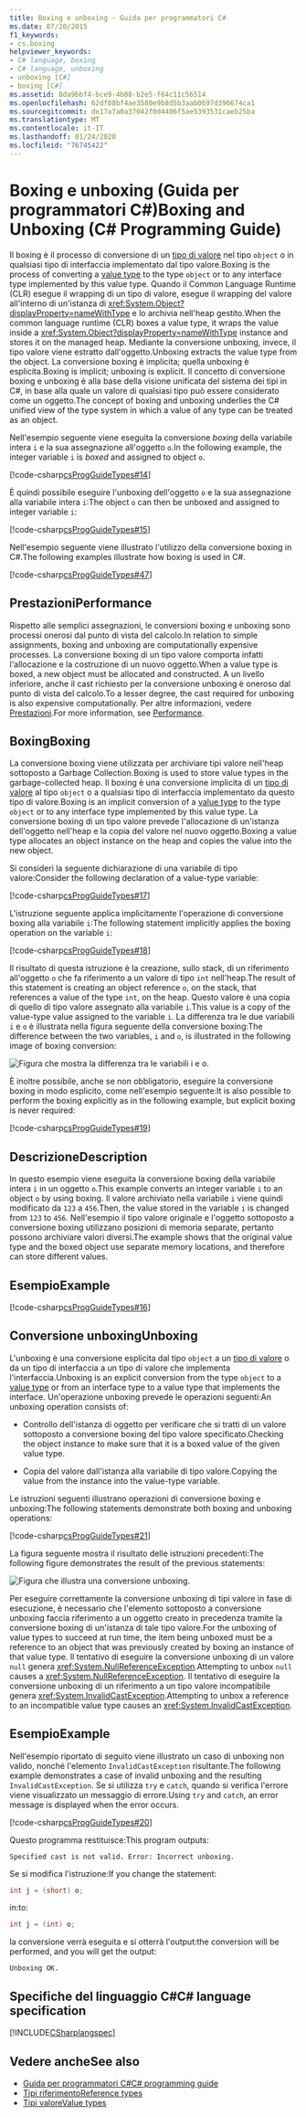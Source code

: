 ```yaml
---
title: Boxing e unboxing - Guida per programmatori C#
ms.date: 07/20/2015
f1_keywords:
- cs.boxing
helpviewer_keywords:
- C# language, boxing
- C# language, unboxing
- unboxing [C#]
- boxing [C#]
ms.assetid: 8da9bbf4-bce9-4b08-b2e5-f64c11c56514
ms.openlocfilehash: 62df08bf4ae3580e9b8d5b3aab0697d396674ca1
ms.sourcegitcommit: de17a7a0a37042f0d4406f5ae5393531caeb25ba
ms.translationtype: MT
ms.contentlocale: it-IT
ms.lasthandoff: 01/24/2020
ms.locfileid: "76745422"
---
```

# <a name="boxing-and-unboxing-c-programming-guide"></a><span data-ttu-id="6e59f-102">Boxing e unboxing (Guida per programmatori C#)</span><span class="sxs-lookup"><span data-stu-id="6e59f-102">Boxing and Unboxing (C# Programming Guide)</span></span>

<span data-ttu-id="6e59f-103">Il boxing è il processo di conversione di un [tipo di valore](../../language-reference/builtin-types/value-types.md) nel tipo `object` o in qualsiasi tipo di interfaccia implementato dal tipo valore.</span><span class="sxs-lookup"><span data-stu-id="6e59f-103">Boxing is the process of converting a [value type](../../language-reference/builtin-types/value-types.md) to the type `object` or to any interface type implemented by this value type.</span></span> <span data-ttu-id="6e59f-104">Quando il Common Language Runtime (CLR) esegue il wrapping di un tipo di valore, esegue il wrapping del valore all'interno di un'istanza di <xref:System.Object?displayProperty=nameWithType> e lo archivia nell'heap gestito.</span><span class="sxs-lookup"><span data-stu-id="6e59f-104">When the common language runtime (CLR) boxes a value type, it wraps the value inside a <xref:System.Object?displayProperty=nameWithType> instance and stores it on the managed heap.</span></span> <span data-ttu-id="6e59f-105">Mediante la conversione unboxing, invece, il tipo valore viene estratto dall'oggetto.</span><span class="sxs-lookup"><span data-stu-id="6e59f-105">Unboxing extracts the value type from the object.</span></span> <span data-ttu-id="6e59f-106">La conversione boxing è implicita; quella unboxing è esplicita.</span><span class="sxs-lookup"><span data-stu-id="6e59f-106">Boxing is implicit; unboxing is explicit.</span></span> <span data-ttu-id="6e59f-107">Il concetto di conversione boxing e unboxing è alla base della visione unificata del sistema dei tipi in C#, in base alla quale un valore di qualsiasi tipo può essere considerato come un oggetto.</span><span class="sxs-lookup"><span data-stu-id="6e59f-107">The concept of boxing and unboxing underlies the C# unified view of the type system in which a value of any type can be treated as an object.</span></span>

<span data-ttu-id="6e59f-108">Nell'esempio seguente viene eseguita la conversione *boxing* della variabile intera `i` e la sua assegnazione all'oggetto `o`.</span><span class="sxs-lookup"><span data-stu-id="6e59f-108">In the following example, the integer variable `i` is *boxed* and assigned to object `o`.</span></span>

[!code-csharp[csProgGuideTypes#14](~/samples/snippets/csharp/VS_Snippets_VBCSharp/CsProgGuideTypes/CS/Class1.cs#14)]

<span data-ttu-id="6e59f-109">È quindi possibile eseguire l'unboxing dell'oggetto `o` e la sua assegnazione alla variabile intera `i`:</span><span class="sxs-lookup"><span data-stu-id="6e59f-109">The object `o` can then be unboxed and assigned to integer variable `i`:</span></span>

[!code-csharp[csProgGuideTypes#15](~/samples/snippets/csharp/VS_Snippets_VBCSharp/CsProgGuideTypes/CS/Class1.cs#15)]

<span data-ttu-id="6e59f-110">Nell'esempio seguente viene illustrato l'utilizzo della conversione boxing in C#.</span><span class="sxs-lookup"><span data-stu-id="6e59f-110">The following examples illustrate how boxing is used in C#.</span></span>

[!code-csharp[csProgGuideTypes#47](~/samples/snippets/csharp/VS_Snippets_VBCSharp/CsProgGuideTypes/CS/Class1.cs#47)]

## <a name="performance"></a><span data-ttu-id="6e59f-111">Prestazioni</span><span class="sxs-lookup"><span data-stu-id="6e59f-111">Performance</span></span>

<span data-ttu-id="6e59f-112">Rispetto alle semplici assegnazioni, le conversioni boxing e unboxing sono processi onerosi dal punto di vista del calcolo.</span><span class="sxs-lookup"><span data-stu-id="6e59f-112">In relation to simple assignments, boxing and unboxing are computationally expensive processes.</span></span> <span data-ttu-id="6e59f-113">La conversione boxing di un tipo valore comporta infatti l'allocazione e la costruzione di un nuovo oggetto.</span><span class="sxs-lookup"><span data-stu-id="6e59f-113">When a value type is boxed, a new object must be allocated and constructed.</span></span> <span data-ttu-id="6e59f-114">A un livello inferiore, anche il cast richiesto per la conversione unboxing è oneroso dal punto di vista del calcolo.</span><span class="sxs-lookup"><span data-stu-id="6e59f-114">To a lesser degree, the cast required for unboxing is also expensive computationally.</span></span> <span data-ttu-id="6e59f-115">Per altre informazioni, vedere [Prestazioni](../../../framework/performance/performance-tips.md).</span><span class="sxs-lookup"><span data-stu-id="6e59f-115">For more information, see [Performance](../../../framework/performance/performance-tips.md).</span></span>

## <a name="boxing"></a><span data-ttu-id="6e59f-116">Boxing</span><span class="sxs-lookup"><span data-stu-id="6e59f-116">Boxing</span></span>

<span data-ttu-id="6e59f-117">La conversione boxing viene utilizzata per archiviare tipi valore nell'heap sottoposto a Garbage Collection.</span><span class="sxs-lookup"><span data-stu-id="6e59f-117">Boxing is used to store value types in the garbage-collected heap.</span></span> <span data-ttu-id="6e59f-118">Il boxing è una conversione implicita di un [tipo di valore](../../language-reference/builtin-types/value-types.md) al tipo `object` o a qualsiasi tipo di interfaccia implementato da questo tipo di valore.</span><span class="sxs-lookup"><span data-stu-id="6e59f-118">Boxing is an implicit conversion of a [value type](../../language-reference/builtin-types/value-types.md) to the type `object` or to any interface type implemented by this value type.</span></span> <span data-ttu-id="6e59f-119">La conversione boxing di un tipo valore prevede l'allocazione di un'istanza dell'oggetto nell'heap e la copia del valore nel nuovo oggetto.</span><span class="sxs-lookup"><span data-stu-id="6e59f-119">Boxing a value type allocates an object instance on the heap and copies the value into the new object.</span></span>

<span data-ttu-id="6e59f-120">Si consideri la seguente dichiarazione di una variabile di tipo valore:</span><span class="sxs-lookup"><span data-stu-id="6e59f-120">Consider the following declaration of a value-type variable:</span></span>

[!code-csharp[csProgGuideTypes#17](~/samples/snippets/csharp/VS_Snippets_VBCSharp/CsProgGuideTypes/CS/Class1.cs#17)]

<span data-ttu-id="6e59f-121">L'istruzione seguente applica implicitamente l'operazione di conversione boxing alla variabile `i`:</span><span class="sxs-lookup"><span data-stu-id="6e59f-121">The following statement implicitly applies the boxing operation on the variable `i`:</span></span>

[!code-csharp[csProgGuideTypes#18](~/samples/snippets/csharp/VS_Snippets_VBCSharp/CsProgGuideTypes/CS/Class1.cs#18)]

<span data-ttu-id="6e59f-122">Il risultato di questa istruzione è la creazione, sullo stack, di un riferimento all'oggetto `o` che fa riferimento a un valore di tipo `int` nell'heap.</span><span class="sxs-lookup"><span data-stu-id="6e59f-122">The result of this statement is creating an object reference `o`, on the stack, that references a value of the type `int`, on the heap.</span></span> <span data-ttu-id="6e59f-123">Questo valore è una copia di quello di tipo valore assegnato alla variabile `i`.</span><span class="sxs-lookup"><span data-stu-id="6e59f-123">This value is a copy of the value-type value assigned to the variable `i`.</span></span> <span data-ttu-id="6e59f-124">La differenza tra le due variabili `i` e `o` è illustrata nella figura seguente della conversione boxing:</span><span class="sxs-lookup"><span data-stu-id="6e59f-124">The difference between the two variables, `i` and `o`, is illustrated in the following image of boxing conversion:</span></span>

![Figura che mostra la differenza tra le variabili i e o.](./media/boxing-and-unboxing/boxing-operation-i-o-variables.gif)

<span data-ttu-id="6e59f-126">È inoltre possibile, anche se non obbligatorio, eseguire la conversione boxing in modo esplicito, come nell'esempio seguente:</span><span class="sxs-lookup"><span data-stu-id="6e59f-126">It is also possible to perform the boxing explicitly as in the following example, but explicit boxing is never required:</span></span>

[!code-csharp[csProgGuideTypes#19](~/samples/snippets/csharp/VS_Snippets_VBCSharp/CsProgGuideTypes/CS/Class1.cs#19)]

## <a name="description"></a><span data-ttu-id="6e59f-127">Descrizione</span><span class="sxs-lookup"><span data-stu-id="6e59f-127">Description</span></span>

<span data-ttu-id="6e59f-128">In questo esempio viene eseguita la conversione boxing della variabile intera `i` in un oggetto `o`.</span><span class="sxs-lookup"><span data-stu-id="6e59f-128">This example converts an integer variable `i` to an object `o` by using boxing.</span></span> <span data-ttu-id="6e59f-129">Il valore archiviato nella variabile `i` viene quindi modificato da `123` a `456`.</span><span class="sxs-lookup"><span data-stu-id="6e59f-129">Then, the value stored in the variable `i` is changed from `123` to `456`.</span></span> <span data-ttu-id="6e59f-130">Nell'esempio il tipo valore originale e l'oggetto sottoposto a conversione boxing utilizzano posizioni di memoria separate, pertanto possono archiviare valori diversi.</span><span class="sxs-lookup"><span data-stu-id="6e59f-130">The example shows that the original value type and the boxed object use separate memory locations, and therefore can store different values.</span></span>

## <a name="example"></a><span data-ttu-id="6e59f-131">Esempio</span><span class="sxs-lookup"><span data-stu-id="6e59f-131">Example</span></span>

[!code-csharp[csProgGuideTypes#16](~/samples/snippets/csharp/VS_Snippets_VBCSharp/CsProgGuideTypes/CS/Class1.cs#16)]

## <a name="unboxing"></a><span data-ttu-id="6e59f-132">Conversione unboxing</span><span class="sxs-lookup"><span data-stu-id="6e59f-132">Unboxing</span></span>

<span data-ttu-id="6e59f-133">L'unboxing è una conversione esplicita dal tipo `object` a un [tipo di valore](../../language-reference/builtin-types/value-types.md) o da un tipo di interfaccia a un tipo di valore che implementa l'interfaccia.</span><span class="sxs-lookup"><span data-stu-id="6e59f-133">Unboxing is an explicit conversion from the type `object` to a [value type](../../language-reference/builtin-types/value-types.md) or from an interface type to a value type that implements the interface.</span></span> <span data-ttu-id="6e59f-134">Un'operazione unboxing prevede le operazioni seguenti:</span><span class="sxs-lookup"><span data-stu-id="6e59f-134">An unboxing operation consists of:</span></span>

- <span data-ttu-id="6e59f-135">Controllo dell'istanza di oggetto per verificare che si tratti di un valore sottoposto a conversione boxing del tipo valore specificato.</span><span class="sxs-lookup"><span data-stu-id="6e59f-135">Checking the object instance to make sure that it is a boxed value of the given value type.</span></span>

- <span data-ttu-id="6e59f-136">Copia del valore dall'istanza alla variabile di tipo valore.</span><span class="sxs-lookup"><span data-stu-id="6e59f-136">Copying the value from the instance into the value-type variable.</span></span>

<span data-ttu-id="6e59f-137">Le istruzioni seguenti illustrano operazioni di conversione boxing e unboxing:</span><span class="sxs-lookup"><span data-stu-id="6e59f-137">The following statements demonstrate both boxing and unboxing operations:</span></span>

[!code-csharp[csProgGuideTypes#21](~/samples/snippets/csharp/VS_Snippets_VBCSharp/CsProgGuideTypes/CS/Class1.cs#21)]

<span data-ttu-id="6e59f-138">La figura seguente mostra il risultato delle istruzioni precedenti:</span><span class="sxs-lookup"><span data-stu-id="6e59f-138">The following figure demonstrates the result of the previous statements:</span></span>

![Figura che illustra una conversione unboxing.](./media/boxing-and-unboxing/unboxing-conversion-operation.gif)

<span data-ttu-id="6e59f-140">Per eseguire correttamente la conversione unboxing di tipi valore in fase di esecuzione, è necessario che l'elemento sottoposto a conversione unboxing faccia riferimento a un oggetto creato in precedenza tramite la conversione boxing di un'istanza di tale tipo valore.</span><span class="sxs-lookup"><span data-stu-id="6e59f-140">For the unboxing of value types to succeed at run time, the item being unboxed must be a reference to an object that was previously created by boxing an instance of that value type.</span></span> <span data-ttu-id="6e59f-141">Il tentativo di eseguire la conversione unboxing di un valore `null` genera <xref:System.NullReferenceException>.</span><span class="sxs-lookup"><span data-stu-id="6e59f-141">Attempting to unbox `null` causes a <xref:System.NullReferenceException>.</span></span> <span data-ttu-id="6e59f-142">Il tentativo di eseguire la conversione unboxing di un riferimento a un tipo valore incompatibile genera <xref:System.InvalidCastException>.</span><span class="sxs-lookup"><span data-stu-id="6e59f-142">Attempting to unbox a reference to an incompatible value type causes an <xref:System.InvalidCastException>.</span></span>

## <a name="example"></a><span data-ttu-id="6e59f-143">Esempio</span><span class="sxs-lookup"><span data-stu-id="6e59f-143">Example</span></span>

<span data-ttu-id="6e59f-144">Nell'esempio riportato di seguito viene illustrato un caso di unboxing non valido, nonché l'elemento `InvalidCastException` risultante.</span><span class="sxs-lookup"><span data-stu-id="6e59f-144">The following example demonstrates a case of invalid unboxing and the resulting `InvalidCastException`.</span></span> <span data-ttu-id="6e59f-145">Se si utilizza `try` e `catch`, quando si verifica l'errore viene visualizzato un messaggio di errore.</span><span class="sxs-lookup"><span data-stu-id="6e59f-145">Using `try` and `catch`, an error message is displayed when the error occurs.</span></span>

[!code-csharp[csProgGuideTypes#20](~/samples/snippets/csharp/VS_Snippets_VBCSharp/CsProgGuideTypes/CS/Class1.cs#20)]

<span data-ttu-id="6e59f-146">Questo programma restituisce:</span><span class="sxs-lookup"><span data-stu-id="6e59f-146">This program outputs:</span></span>

`Specified cast is not valid. Error: Incorrect unboxing.`

<span data-ttu-id="6e59f-147">Se si modifica l'istruzione:</span><span class="sxs-lookup"><span data-stu-id="6e59f-147">If you change the statement:</span></span>

```csharp
int j = (short) o;
```

<span data-ttu-id="6e59f-148">in:</span><span class="sxs-lookup"><span data-stu-id="6e59f-148">to:</span></span>

```csharp
int j = (int) o;
```

<span data-ttu-id="6e59f-149">la conversione verrà eseguita e si otterrà l'output:</span><span class="sxs-lookup"><span data-stu-id="6e59f-149">the conversion will be performed, and you will get the output:</span></span>

`Unboxing OK.`

## <a name="c-language-specification"></a><span data-ttu-id="6e59f-150">Specifiche del linguaggio C#</span><span class="sxs-lookup"><span data-stu-id="6e59f-150">C# language specification</span></span>

[!INCLUDE[CSharplangspec](~/includes/csharplangspec-md.md)]

## <a name="see-also"></a><span data-ttu-id="6e59f-151">Vedere anche</span><span class="sxs-lookup"><span data-stu-id="6e59f-151">See also</span></span>

- [<span data-ttu-id="6e59f-152">Guida per programmatori C#</span><span class="sxs-lookup"><span data-stu-id="6e59f-152">C# programming guide</span></span>](../index.md)
- [<span data-ttu-id="6e59f-153">Tipi riferimento</span><span class="sxs-lookup"><span data-stu-id="6e59f-153">Reference types</span></span>](../../language-reference/keywords/reference-types.md)
- [<span data-ttu-id="6e59f-154">Tipi valore</span><span class="sxs-lookup"><span data-stu-id="6e59f-154">Value types</span></span>](../../language-reference/builtin-types/value-types.md)
